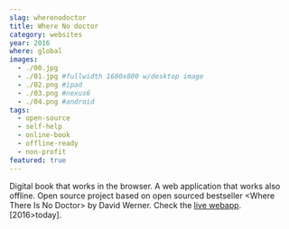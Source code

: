 ```yaml
---
slag: wherenodoctor
title: Where No doctor
category: websites
year: 2016
where: global
images:
  - ./00.jpg
  - ./01.jpg #fullwidth 1680x800 w/desktop image
  - ./02.png #ipad
  - ./03.png #nexus6
  - ./04.png #android
tags:
  - open-source
  - self-help
  - online-book
  - offline-ready
  - non-profit
featured: true
---
```


Digital book that works in the browser. A web application that works also offline. Open source project based on open sourced bestseller &lt;Where There Is No Doctor&gt; by David Werner.
Check the [live webapp](https://nodoctor.junglestar.org).
[2016>today].
